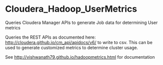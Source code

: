 # Cloudera_Hadoop_UserMetrics
Queries Cloudera Manager APIs to generate Job data for determining User metrics

Queries the REST APIs as documented here: http://cloudera.github.io/cm_api/apidocs/v6/ to write to csv. This can be used to generate 
customized metrics to determine cluster usage.

See http://vishwanath79.github.io/hadoopmetrics.html for documentation



